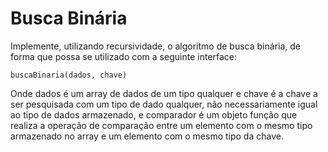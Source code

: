 # Busca Binária
Implemente, utilizando recursividade, o algoritmo de busca binária, de forma que possa se utilizado com a seguinte interface:

    buscaBinaria(dados, chave)

Onde dados é um array de dados de um tipo qualquer e chave é a chave a ser pesquisada com um tipo de dado qualquer, não necessariamente igual ao tipo de dados armazenado, e comparador é um objeto função que realiza a operação de comparação entre um elemento com o mesmo tipo armazenado no array e um elemento com o mesmo tipo da chave.